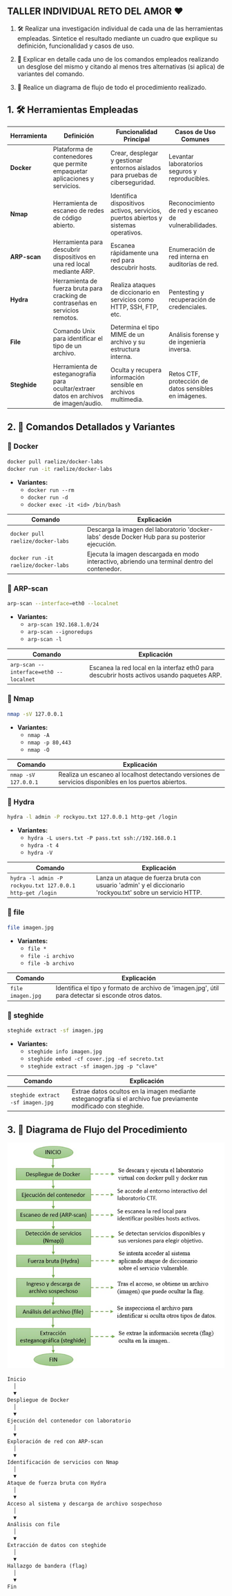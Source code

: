 ##  TALLER INDIVIDUAL RETO DEL AMOR ❤️

1. 🛠️ Realizar una investigación individual de cada una de las herramientas empleadas. Sintetice el resultado mediante un cuadro que explique su definición, funcionalidad y casos de uso.

2. 🧠 Explicar en detalle cada uno de los comandos empleados realizando un desglose del mismo y citando al menos tres alternativas (si aplica) de variantes del comando.

3. 🔁 Realice un diagrama de flujo de todo el procedimiento realizado.


## 1. 🛠️ Herramientas Empleadas

| Herramienta      | Definición                                                                 | Funcionalidad Principal                                                      | Casos de Uso Comunes                                                                 |
|------------------|----------------------------------------------------------------------------|------------------------------------------------------------------------------|--------------------------------------------------------------------------------------|
| **Docker**       | Plataforma de contenedores que permite empaquetar aplicaciones y servicios.| Crear, desplegar y gestionar entornos aislados para pruebas de ciberseguridad.| Levantar laboratorios seguros y reproducibles.                                      |
| **Nmap**         | Herramienta de escaneo de redes de código abierto.                         | Identifica dispositivos activos, servicios, puertos abiertos y sistemas operativos.| Reconocimiento de red y escaneo de vulnerabilidades.                               |
| **ARP-scan**     | Herramienta para descubrir dispositivos en una red local mediante ARP.     | Escanea rápidamente una red para descubrir hosts.                            | Enumeración de red interna en auditorías de red.                                    |
| **Hydra**        | Herramienta de fuerza bruta para cracking de contraseñas en servicios remotos.| Realiza ataques de diccionario en servicios como HTTP, SSH, FTP, etc.       | Pentesting y recuperación de credenciales.                                          |
| **File**         | Comando Unix para identificar el tipo de un archivo.                       | Determina el tipo MIME de un archivo y su estructura interna.                | Análisis forense y de ingeniería inversa.                                           |
| **Steghide**     | Herramienta de esteganografía para ocultar/extraer datos en archivos de imagen/audio.| Oculta y recupera información sensible en archivos multimedia.               | Retos CTF, protección de datos sensibles en imágenes.                               |



## 2. 🧠 Comandos Detallados y Variantes

### 🔹 Docker

```bash
docker pull raelize/docker-labs
docker run -it raelize/docker-labs
```
- **Variantes:**
  - `docker run --rm`
  - `docker run -d`
  - `docker exec -it <id> /bin/bash`

| Comando | Explicación |
|--------|-------------|
| `docker pull raelize/docker-labs` | Descarga la imagen del laboratorio 'docker-labs' desde Docker Hub para su posterior ejecución. |
| `docker run -it raelize/docker-labs` | Ejecuta la imagen descargada en modo interactivo, abriendo una terminal dentro del contenedor. |

### 🔹 ARP-scan

```bash
arp-scan --interface=eth0 --localnet
```
- **Variantes:**
  - `arp-scan 192.168.1.0/24`
  - `arp-scan --ignoredups`
  - `arp-scan -l`

| Comando | Explicación |
|--------|-------------|
| `arp-scan --interface=eth0 --localnet` | Escanea la red local en la interfaz eth0 para descubrir hosts activos usando paquetes ARP. |

### 🔹 Nmap

```bash
nmap -sV 127.0.0.1
```
- **Variantes:**
  - `nmap -A`
  - `nmap -p 80,443`
  - `nmap -O`

| Comando | Explicación |
|--------|-------------|
| `nmap -sV 127.0.0.1` | Realiza un escaneo al localhost detectando versiones de servicios disponibles en los puertos abiertos. |

### 🔹 Hydra

```bash
hydra -l admin -P rockyou.txt 127.0.0.1 http-get /login
```
- **Variantes:**
  - `hydra -L users.txt -P pass.txt ssh://192.168.0.1`
  - `hydra -t 4`
  - `hydra -V`

| Comando | Explicación |
|--------|-------------|
| `hydra -l admin -P rockyou.txt 127.0.0.1 http-get /login` | Lanza un ataque de fuerza bruta con usuario 'admin' y el diccionario 'rockyou.txt' sobre un servicio HTTP. |

### 🔹 file

```bash
file imagen.jpg
```
- **Variantes:**
  - `file *`
  - `file -i archivo`
  - `file -b archivo`

| Comando | Explicación |
|--------|-------------|
| `file imagen.jpg` | Identifica el tipo y formato de archivo de 'imagen.jpg', útil para detectar si esconde otros datos. |

### 🔹 steghide

```bash
steghide extract -sf imagen.jpg
```
- **Variantes:**
  - `steghide info imagen.jpg`
  - `steghide embed -cf cover.jpg -ef secreto.txt`
  - `steghide extract -sf imagen.jpg -p "clave"`

| Comando | Explicación |
|--------|-------------|
| `steghide extract -sf imagen.jpg` | Extrae datos ocultos en la imagen mediante esteganografía si el archivo fue previamente modificado con steghide. |

## 3. 🔁 Diagrama de Flujo del Procedimiento

![Descripción](imagen/DIAGRAMA.jpg)

```plaintext
Inicio
  │
  ▼
Despliegue de Docker
  │
  ▼
Ejecución del contenedor con laboratorio
  │
  ▼
Exploración de red con ARP-scan
  │
  ▼
Identificación de servicios con Nmap
  │
  ▼
Ataque de fuerza bruta con Hydra
  │
  ▼
Acceso al sistema y descarga de archivo sospechoso
  │
  ▼
Análisis con file
  │
  ▼
Extracción de datos con steghide
  │
  ▼
Hallazgo de bandera (flag)
  │
  ▼
Fin


